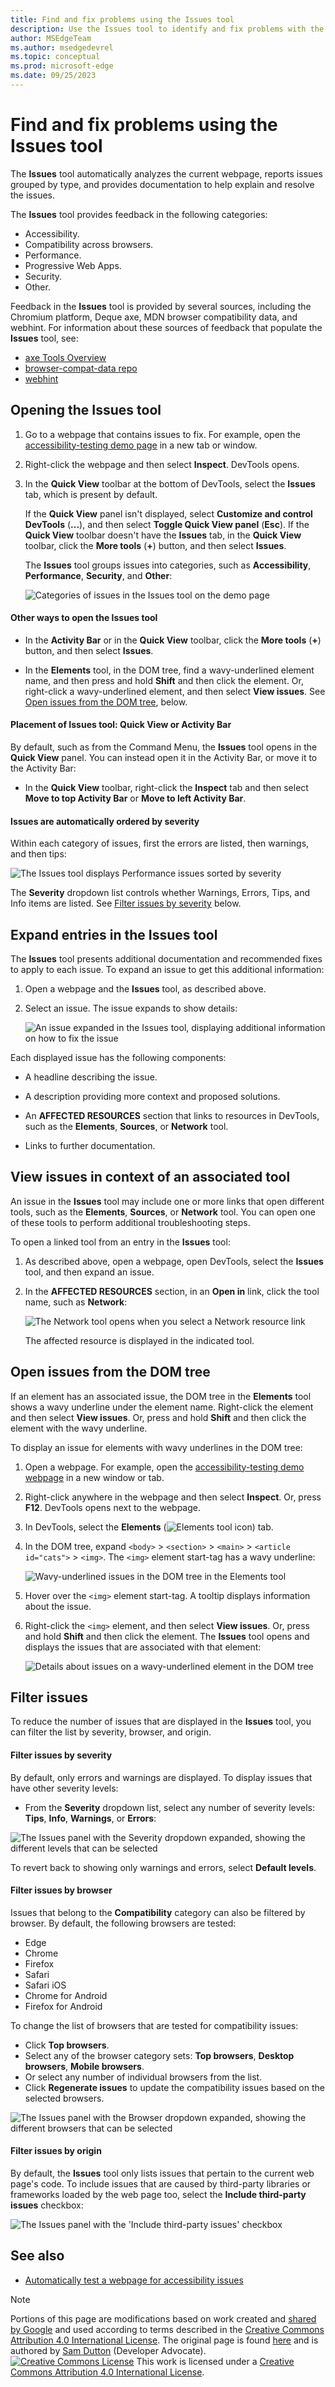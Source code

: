 ```yaml
---
title: Find and fix problems using the Issues tool
description: Use the Issues tool to identify and fix problems with the current webpage.
author: MSEdgeTeam
ms.author: msedgedevrel
ms.topic: conceptual
ms.prod: microsoft-edge
ms.date: 09/25/2023
---
```

<!-- Copyright Sam Dutton

   Licensed under the Apache License, Version 2.0 (the "License");
   you may not use this file except in compliance with the License.
   You may obtain a copy of the License at

       https://www.apache.org/licenses/LICENSE-2.0

   Unless required by applicable law or agreed to in writing, software
   distributed under the License is distributed on an "AS IS" BASIS,
   WITHOUT WARRANTIES OR CONDITIONS OF ANY KIND, either express or implied.
   See the License for the specific language governing permissions and
   limitations under the License.  -->
# Find and fix problems using the Issues tool

The **Issues** tool automatically analyzes the current webpage, reports issues grouped by type, and provides documentation to help explain and resolve the issues.

The **Issues** tool provides feedback in the following categories:
*  Accessibility.
*  Compatibility across browsers.
*  Performance.
*  Progressive Web Apps.
*  Security.
*  Other.

Feedback in the **Issues** tool is provided by several sources, including the Chromium platform, Deque axe, MDN browser compatibility data, and webhint.  For information about these sources of feedback that populate the **Issues** tool, see:
*  [axe Tools Overview](https://www.deque.com/axe)
*  [browser-compat-data repo](https://github.com/mdn/browser-compat-data)
*  [webhint](https://webhint.io)


<!-- ====================================================================== -->
## Opening the Issues tool

1. Go to a webpage that contains issues to fix.  For example, open the [accessibility-testing demo page](https://microsoftedge.github.io/Demos/devtools-a11y-testing/) in a new tab or window.

1. Right-click the webpage and then select **Inspect**.  DevTools opens.

   <!--After a few seconds, the **Issues counter** (![Issues counter](./index-images/issues-counter-icon.png)) appears in the upper right corner of DevTools.
   1. Refresh the page, because some issues are reported based on network requests.  Notice the updated count in the **Issues counter**.-->

1. In the **Quick View** toolbar at the bottom of DevTools, select the **Issues** tab, which is present by default.

   If the **Quick View** panel isn't displayed, select **Customize and control DevTools** (**...**), and then select **Toggle Quick View panel** (**Esc**).  If the **Quick View** toolbar doesn't have the **Issues** tab, in the **Quick View** toolbar, click the **More tools** (**+**) button, and then select **Issues**.

   The **Issues** tool groups issues into categories, such as **Accessibility**, **Performance**, **Security**, and **Other**:

   ![Categories of issues in the Issues tool on the demo page](./index-images/categories.png)


<!-- ------------------------------ -->
#### Other ways to open the Issues tool

*  In the **Activity Bar** or in the **Quick View** toolbar, click the **More tools** (**+**) button, and then select **Issues**.

*  In the **Elements** tool, in the DOM tree, find a wavy-underlined element name, and then press and hold **Shift** and then click the element.  Or, right-click a wavy-underlined element, and then select **View issues**.  See [Open issues from the DOM tree](#open-issues-from-the-dom-tree), below.


<!-- ------------------------------ -->
#### Placement of Issues tool: Quick View or Activity Bar

By default, such as from the Command Menu, the **Issues** tool opens in the **Quick View** panel.  You can instead open it in the Activity Bar, or move it to the Activity Bar: 

*  In the **Quick View** toolbar, right-click the **Inspect** tab and then select **Move to top Activity Bar** or **Move to left Activity Bar**.

<!-- legacy ui
*  Select **Customize and control DevTools** > **More tools** > **Issues**.
-->


<!-- ------------------------------ -->
#### Issues are automatically ordered by severity

Within each category of issues, first the errors are listed, then warnings, and then tips:

![The Issues tool displays Performance issues sorted by severity](./index-images/ordered-by-severity.png)

The **Severity** dropdown list controls whether Warnings, Errors, Tips, and Info items are listed.  See [Filter issues by severity](#filter-issues-by-severity) below.


<!-- ====================================================================== -->
## Expand entries in the Issues tool

The **Issues** tool presents additional documentation and recommended fixes to apply to each issue.  To expand an issue to get this additional information:

1. Open a webpage and the **Issues** tool, as described above.

   <!-- legacy ui
   1. Open the **Issues** tool by selecting the **Issues counter** (![Issues counter](./index-images/issues-counter-icon.png)).
   -->

1. Select an issue.  The issue expands to show details:

   ![An issue expanded in the Issues tool, displaying additional information on how to fix the issue](./index-images/initial-view-accessibility-page.png)

Each displayed issue has the following components:

*  A headline describing the issue.

*  A description providing more context and proposed solutions.

*  An **AFFECTED RESOURCES** section that links to resources in DevTools, such as the **Elements**, **Sources**, or **Network** tool.

*  Links to further documentation.


<!-- ====================================================================== -->
## View issues in context of an associated tool

An issue in the **Issues** tool may include one or more links that open different tools, such as the **Elements**, **Sources**, or **Network** tool. You can open one of these tools to perform additional troubleshooting steps.

To open a linked tool from an entry in the **Issues** tool:

1. As described above, open a webpage, open DevTools, select the **Issues** tool, and then expand an issue.

   <!-- Elements link not present
   1. In **AFFECTED RESOURCES** > **Open in**, click the tool name, such as **Elements**:
   ![Select a tool, to open an affected resource from within the Issues tool](./index-images/affected-resource-opens-elements-tool.png)
   -->

1. In the **AFFECTED RESOURCES** section, in an **Open in** link, click the tool name, such as **Network**:

   ![The Network tool opens when you select a Network resource link](./index-images/view-issue-in-network.png)

   The affected resource is displayed in the indicated tool.


<!-- ====================================================================== -->
## Open issues from the DOM tree

If an element has an associated issue, the DOM tree in the **Elements** tool shows a wavy underline under the element name.  Right-click the element and then select **View issues**.  Or, press and hold **Shift** and then click the element with the wavy underline.

To display an issue for elements with wavy underlines in the DOM tree:

1. Open a webpage.  For example, open the [accessibility-testing demo webpage](https://microsoftedge.github.io/Demos/devtools-a11y-testing/) in a new window or tab.

1. Right-click anywhere in the webpage and then select **Inspect**.  Or, press **F12**.  DevTools opens next to the webpage.

1. In DevTools, select the **Elements** (![Elements tool icon](./index-images/elements-tool-icon.png)) tab.

1. In the DOM tree, expand `<body>` > `<section>` > `<main>` > `<article id="cats">` > `<img>`.  The `<img>` element start-tag has a wavy underline:

   ![Wavy-underlined issues in the DOM tree in the Elements tool](./index-images/wavy-underlines-dom-tree.png)

1. Hover over the `<img>` element start-tag.  A tooltip displays information about the issue.

1. Right-click the `<img>` element, and then select **View issues**.  Or, press and hold **Shift** and then click the element.  The **Issues** tool opens and displays the issues that are associated with that element:

   ![Details about issues on a wavy-underlined element in the DOM tree](./index-images/opened-from-dom-tree-wavy-underline.png)


<!-- ====================================================================== -->
## Filter issues

To reduce the number of issues that are displayed in the **Issues** tool, you can filter the list by severity, browser, and origin.


<!-- ------------------------------ -->
#### Filter issues by severity

By default, only errors and warnings are displayed.  To display issues that have other severity levels:

* From the **Severity** dropdown list, select any number of severity levels: **Tips**, **Info**, **Warnings**, or **Errors**:

![The Issues panel with the Severity dropdown expanded, showing the different levels that can be selected](./index-images/severity-filter.png)

To revert back to showing only warnings and errors, select **Default levels**.


<!-- ------------------------------ -->
#### Filter issues by browser

Issues that belong to the **Compatibility** category can also be filtered by browser. By default, the following browsers are tested:

* Edge
* Chrome
* Firefox
* Safari
* Safari iOS
* Chrome for Android
* Firefox for Android

To change the list of browsers that are tested for compatibility issues:

* Click **Top browsers**.
* Select any of the browser category sets: **Top browsers**, **Desktop browsers**, **Mobile browsers**.
* Or select any number of individual browsers from the list.
* Click **Regenerate issues** to update the compatibility issues based on the selected browsers.

![The Issues panel with the Browser dropdown expanded, showing the different browsers that can be selected](./index-images/browser-filter.png)


<!-- ------------------------------ -->
#### Filter issues by origin

By default, the **Issues** tool only lists issues that pertain to the current web page's code. To include issues that are caused by third-party libraries or frameworks loaded by the web page too, select the **Include third-party issues** checkbox:

![The Issues panel with the 'Include third-party issues' checkbox](./index-images/third-party-checkbox.png)


<!-- ====================================================================== -->
## See also

*  [Automatically test a webpage for accessibility issues](../accessibility/test-issues-tool.md)


<!-- ====================================================================== -->
> [!NOTE]
> Portions of this page are modifications based on work created and [shared by Google](https://developers.google.com/terms/site-policies) and used according to terms described in the [Creative Commons Attribution 4.0 International License](https://creativecommons.org/licenses/by/4.0).
> The original page is found [here](https://developer.chrome.com/docs/devtools/issues/) and is authored by [Sam Dutton](https://developers.google.com/web/resources/contributors#sam-dutton) (Developer Advocate).
[![Creative Commons License](../../media/cc-logo/88x31.png)](https://creativecommons.org/licenses/by/4.0)
This work is licensed under a [Creative Commons Attribution 4.0 International License](https://creativecommons.org/licenses/by/4.0).
